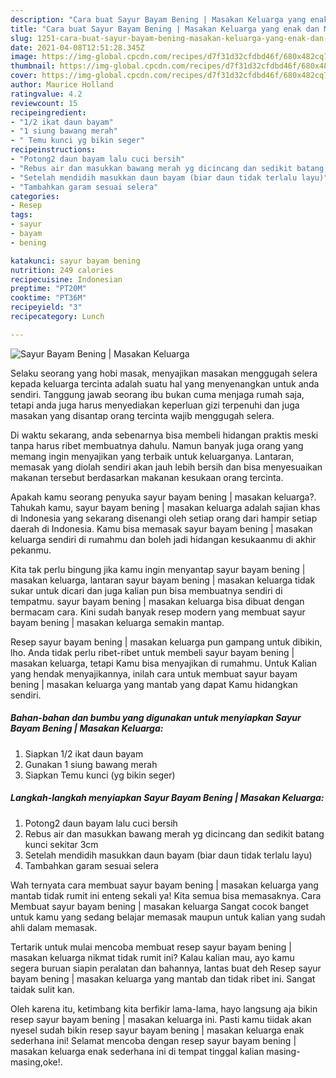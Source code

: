 ```yaml
---
description: "Cara buat Sayur Bayam Bening | Masakan Keluarga yang enak dan Mudah Dibuat"
title: "Cara buat Sayur Bayam Bening | Masakan Keluarga yang enak dan Mudah Dibuat"
slug: 1251-cara-buat-sayur-bayam-bening-masakan-keluarga-yang-enak-dan-mudah-dibuat
date: 2021-04-08T12:51:28.345Z
image: https://img-global.cpcdn.com/recipes/d7f31d32cfdbd46f/680x482cq70/sayur-bayam-bening-masakan-keluarga-foto-resep-utama.jpg
thumbnail: https://img-global.cpcdn.com/recipes/d7f31d32cfdbd46f/680x482cq70/sayur-bayam-bening-masakan-keluarga-foto-resep-utama.jpg
cover: https://img-global.cpcdn.com/recipes/d7f31d32cfdbd46f/680x482cq70/sayur-bayam-bening-masakan-keluarga-foto-resep-utama.jpg
author: Maurice Holland
ratingvalue: 4.2
reviewcount: 15
recipeingredient:
- "1/2 ikat daun bayam"
- "1 siung bawang merah"
- " Temu kunci yg bikin seger"
recipeinstructions:
- "Potong2 daun bayam lalu cuci bersih"
- "Rebus air dan masukkan bawang merah yg dicincang dan sedikit batang kunci sekitar 3cm"
- "Setelah mendidih masukkan daun bayam (biar daun tidak terlalu layu)"
- "Tambahkan garam sesuai selera"
categories:
- Resep
tags:
- sayur
- bayam
- bening

katakunci: sayur bayam bening 
nutrition: 249 calories
recipecuisine: Indonesian
preptime: "PT20M"
cooktime: "PT36M"
recipeyield: "3"
recipecategory: Lunch

---
```



![Sayur Bayam Bening | Masakan Keluarga](https://img-global.cpcdn.com/recipes/d7f31d32cfdbd46f/680x482cq70/sayur-bayam-bening-masakan-keluarga-foto-resep-utama.jpg)

Selaku seorang yang hobi masak, menyajikan masakan menggugah selera kepada keluarga tercinta adalah suatu hal yang menyenangkan untuk anda sendiri. Tanggung jawab seorang ibu bukan cuma menjaga rumah saja, tetapi anda juga harus menyediakan keperluan gizi terpenuhi dan juga masakan yang disantap orang tercinta wajib menggugah selera.

Di waktu  sekarang, anda sebenarnya bisa membeli hidangan praktis meski tanpa harus ribet membuatnya dahulu. Namun banyak juga orang yang memang ingin menyajikan yang terbaik untuk keluarganya. Lantaran, memasak yang diolah sendiri akan jauh lebih bersih dan bisa menyesuaikan makanan tersebut berdasarkan makanan kesukaan orang tercinta. 



Apakah kamu seorang penyuka sayur bayam bening | masakan keluarga?. Tahukah kamu, sayur bayam bening | masakan keluarga adalah sajian khas di Indonesia yang sekarang disenangi oleh setiap orang dari hampir setiap daerah di Indonesia. Kamu bisa memasak sayur bayam bening | masakan keluarga sendiri di rumahmu dan boleh jadi hidangan kesukaanmu di akhir pekanmu.

Kita tak perlu bingung jika kamu ingin menyantap sayur bayam bening | masakan keluarga, lantaran sayur bayam bening | masakan keluarga tidak sukar untuk dicari dan juga kalian pun bisa membuatnya sendiri di tempatmu. sayur bayam bening | masakan keluarga bisa dibuat dengan bermacam cara. Kini sudah banyak resep modern yang membuat sayur bayam bening | masakan keluarga semakin mantap.

Resep sayur bayam bening | masakan keluarga pun gampang untuk dibikin, lho. Anda tidak perlu ribet-ribet untuk membeli sayur bayam bening | masakan keluarga, tetapi Kamu bisa menyajikan di rumahmu. Untuk Kalian yang hendak menyajikannya, inilah cara untuk membuat sayur bayam bening | masakan keluarga yang mantab yang dapat Kamu hidangkan sendiri.

<!--inarticleads1-->

##### Bahan-bahan dan bumbu yang digunakan untuk menyiapkan Sayur Bayam Bening | Masakan Keluarga:

1. Siapkan 1/2 ikat daun bayam
1. Gunakan 1 siung bawang merah
1. Siapkan  Temu kunci (yg bikin seger)




<!--inarticleads2-->

##### Langkah-langkah menyiapkan Sayur Bayam Bening | Masakan Keluarga:

1. Potong2 daun bayam lalu cuci bersih
1. Rebus air dan masukkan bawang merah yg dicincang dan sedikit batang kunci sekitar 3cm
1. Setelah mendidih masukkan daun bayam (biar daun tidak terlalu layu)
1. Tambahkan garam sesuai selera




Wah ternyata cara membuat sayur bayam bening | masakan keluarga yang mantab tidak rumit ini enteng sekali ya! Kita semua bisa memasaknya. Cara Membuat sayur bayam bening | masakan keluarga Sangat cocok banget untuk kamu yang sedang belajar memasak maupun untuk kalian yang sudah ahli dalam memasak.

Tertarik untuk mulai mencoba membuat resep sayur bayam bening | masakan keluarga nikmat tidak rumit ini? Kalau kalian mau, ayo kamu segera buruan siapin peralatan dan bahannya, lantas buat deh Resep sayur bayam bening | masakan keluarga yang mantab dan tidak ribet ini. Sangat taidak sulit kan. 

Oleh karena itu, ketimbang kita berfikir lama-lama, hayo langsung aja bikin resep sayur bayam bening | masakan keluarga ini. Pasti kamu tiidak akan nyesel sudah bikin resep sayur bayam bening | masakan keluarga enak sederhana ini! Selamat mencoba dengan resep sayur bayam bening | masakan keluarga enak sederhana ini di tempat tinggal kalian masing-masing,oke!.

